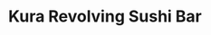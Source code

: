 ---
layout: place
title: "Kura Revolving Sushi Bar"
permalink: /district-of-columbia/washington/kura-revolving-sushi-bar.html
stateAbbr: DC
stateName: District of Columbia
cityName: Washington
place_id: ChIJXRZ61Oi3t4kROXt9nd0Uo2w
photos:
  - >-
    AUy1YQ1eP8lU2nZIrRGP_B7d5MYY3CJtyCtq_NkI_UtRw-VXhELfKLk3zMIl614Mn6LLJIEI9AYvTljuw5pMJKc1wuTBT0W0m-6JaEkGy0YqEutZHk2iwoseRLLAjYL2QGzxz_jQPksYBnTVzCzRZ2zD4YfEqp8IkmghI-ZI_sHSgwyarxIeQQlaXE3ke3q8vZLeczeevIqiJczcZstYOQfgFVVkkqjmWVwGzifD5MT_2v0rwOf7m0jvm5IEAK9SmsBAtuwufUzx-qI9PnWFwaW4LTQya5WVmIl9Quvr_zqow-sgbg
  - >-
    AUy1YQ0vFkH2wK9gChN8Y1CI5Ng8O4dOpI8lxwUrEmN1Mc6LiGN-2NbYAgeR3aQePelPaNnJeR2vsC-Gc3CgjLSrM2Wc4xiXDQFT7QIn6_J_ENCpSXeMbuGM6C2OfsvSd5W29Fq0YU9Mpcz108LjuaXVr3mSDEsa0Wq-7XkDvn-l2pcVR9veRWNTmCgnIdglijcSFoS_c6oDMW6JvBLm3y_EsOoZO_v7vdtPB40Md8KpJol5P_jcXGBKsrI1PQod0JxmW5dX_PY6iMSQ9EWHF0hQqyRzCzFNdVHNg9Yz54i1Goy70g
  - >-
    AUy1YQ3-y-cqs95ZLi7qKiJ815AEzIDK4LoIJoCotPO4KQSYcQO28jMLrIzQkxAF--bmTH8cSPyWSGG5RyRW9GI5G-x7fIH6yIUBitUbWHmDLySBuv7gA32kCZUpq3AR-jluZycjBgOi-SgHLXUzHU9Cf8T3C-p0CTWtiU7aFonWiNJvBfvk1M67bVKcfsx3Tu9A0NenAqzNr7CyoHX6ET3Bp7rrVY2z2gi6vOiQGlLKCp8iu3Q14mRLfhKv7D4wpNo8-D49yizMUPvJab07TiZ7gXmXzkjX8uYfPF18LejwmYdZXM0AGNmIvLwbEUlmvY17Cloj-XDRKyfXe5MwgvMnfhLBMSkhRIKVku2DPu71QbS-MPYR_hWNzDfoV29EuAhDBoCrMDz9oMR3TaqcE3sNHl8DHfn0hx3Yi0RK-MLUW0gthya4
  - >-
    AUy1YQ1-mi-TEi_jpTkLJJKWgDW6KcCH1pvDRVw00V6p1KLsEaSBXSpRRwIZhhFAZ6XEm3NavsR1iElXvewGWYdMuHHYKx9rVNxTWmnS4OsqcgRguT5U32Ss7KPpMSCiX7oAdLSF_kqgnuICS7bxX_G3yvM-fk_v9bvlX2_Qjn9jyPCmTtMX-0IyXZkS_uqiO3aL39JaI6lPz0eoG8GZV625Zav3zU44dOsTEvnSymiwiSd2QTSuXycVIaO4FgwCrIbjG1jken-du5Of7UneEj5_UMwtlE_Ng_v_u2M0BUWR_IekGA_NArVvn3u-yib1-Gsng1m-tDaTczSSSIi0cf8uUqR_317nLZ-7B3BHzPlHmA2EABVu_ri1ThZWeFPxPUQghACjrmfiPUJFH5hm6F-E-6-fUUQ2eCbwyYUGRkKDMVfMdg
  - >-
    AUy1YQ28HYb9DEPXMd-3MyY3_9040j3BQwePNjTC5uZMYuKVZ7cahWn_bDVe704_Bb2XzpvC4D0OrBKsMWoIPsp-5ETbbrR8126c68oLttQks01Daet2HTl1BtHG0nkc1k2RZpyecutfW-K-LMIYa2QzBe07ujU1pgUxuFBUn0_tCJWicqCaB4axxE2Cptbvi4vaHYfvtCvIJ6EbI-1HczWFrvZ_kpookKA87-lRQMqRFNvhG5nN_Bgoyrw4cDzAVHcKy2t3MZaqqnTqXFJ7Yw1iivJjq1nPFoMZL1GfXe6NiTEGQU3cQetl3tBtU-GPii3qxrfCOxUpVNJjzSf9pyKRBNSXbHH3oM9WuyKwGakW5orUutU9-n55BYKXRJVPDxKwos0OJVww3-sIFj04oSjrG-q8cLKGEw8pfCfKcvmnC3YnEg
  - >-
    AUy1YQ0gSN4mhweKqdyvi2Ru7_jvbqGiVZFq2k8VHdzmZkwz52LdVAhy5_PhUYvAW0BvKTPpF4B-BXbb2u6vslurjmtsyFMWjdcWUwTv5xXNH7vnRiB70NaCH-feBdKbw8qh_Oy4UT2FGOalKmUvUhB1_25SUfmtK-5IvNrATSKs4A_tcEM3eb3SaX9_NGDH02adu85_XyvfVFESRxWfn6qdJSvCmpX_PqlLfQoSjE-5hepo7lZtuEuoR4NhvygXxi8fGboUGTAsj6kbRGphhBZRNwowG4TIOWCvuvVPmQkVb_6qY79-IiIihutfo6Q_r1RWc8SuW2oedhygBej7QCkXfyNom2872nTHbBlKuxFjm5fl_0l1lzWsw6h_OYQcUAMWGaVMTV4j75T0iaokpROjy_D8NQz_-U1lG8vZp39cGh3Rp8xW
  - >-
    AUy1YQ0QOrnuszDcdaLVCckvJ6HTSu8bM40aPokYrhCd5Mu-5NuZFgYG8O_2yyZmeXkGVCUunleVlZU1DB5b1UqPw_TzHgzAUEGLwlX-QPzmLeHVOtLK3NinWW7GBLKrJMA1gRdCH0O3FzqBqtJm2XI0J_wP_KVD4eg7IgJNSi6YEp4QUtO7Xj9Etvea8LrmDFezLvVSyjQgYnsYDuJO-St-2VYjIbrK_oZIt-STgY8zg4iLHGHwcWGU97nlO6UtcMHuhfAlemOUa1Rur4tclRLHSQBz3UklKgh3CHJDH87qwGqKWUD0fiAp5UFBg1Mgo67d5lOYqzsS2at_s_VSprko9nu0qdx4BnNu77O5M2AmtsE5ETP3I_O5BX3NZqsWDzmwUk7J_hr0fc0uFaqBQFEVoy580qIeDacBXHiOsnxmUae3zSav
  - >-
    AUy1YQ0hdTdGlGePvOV0CUbdu3Ry_9b89rF8XT5waooiGnDu-nO6iVlderxuQvuVvuZ9jwuswFCmPih0IJk331vWjvWyDK0Z2MsiKtqZgz2N18S2AvNE116lwfbzZuDL0BrE3dt7zoAhXbsQjMIp0vJZ_n608796mVaTUpWfKuQYVi3IEBNFfF1fYlLFsS2NuuI0ovQ7fp92D3o0kCVlcFP2bz-7ryETYrF8KMtvvol67sT19MUhDARN8PeHAru8uM3HvLC-nREWqpyn4Xu5SpK2sTkzz97Fk6DoIt_VyHn9rzA5I9tkOBROuF6kOWIjMtx3Bslom40YQR70bGQ2hVdCE97TjgBkclq-WXpBHEAgkNJWduTnXwMnENfhBRKtj0WCL2eY8pUs6-_nMtRCU6SfjmV7yNjDrt5ouB1EIGHSFO23eA
  - >-
    AUy1YQ2osIjJhaQQAqifoNVtr8DkjexEUFL-QO6G414MQfiQB-JX0jBMsyIzi2SnzSB2FNcs6Kd5Lk6mI2xFmxdcKlya3uVrTIUoK1MiESTTA_WbmWSB-omn7G6ShLGsRH-Otvq62nAD8m3_sQO-Yg1GSxmDNDbgWdpjKJNdEiZlHmuoI8hkHDvNIpGcnyrkJGcyFLFKRQEY75Gw6OLOuQ0IzBV4qg6PXJIMpGyGqeDWgDGpQtlZYJ-SqIFISw-BbOptMkTZqi7-qLkGDl_grF5CZ7m8XOwZr3DzMKhLpdufjG-kOdXK3NJRmYr2CrHTvVWdS46Dt4_CJJEjWCsz51IAhfVA8W275YcYgRM-IdyfXGisMvmGxuYvVeEQjn0pKoszwOAakhlhc5xvuPGeClMp5Gxch-3VNnjS5C0BarX9_g48C4p-
  - >-
    AUy1YQ0WTyfzSMBeCVLVoXE2WUq68sP8fLlO8c6yngaZQOfeheuuDorxZBRIOBu-WQodCdZ93JE4sROOzp99aAFE38YnctAELLwczDkdKEjthHH7ZCYi1ohuw5_0Om7IpAkbIrkBOdKaiqGk1SdmNK_5CFkDTqg4amAlrnZaTu5gznjPe-9NeLsk05oSrLhe_aBhkwMnkNRzPWF_KJXri70M9uLV4qmZLHyG0scWUGMSLugr1j5-inCbQzl2t6dziEcXRJPQuBySkq-XO4VjyfQ8RdhhAhRu9REISQvUPDmXYD4JOMQRTi3wka3Y-Gw8xj1HdTmfkl5tM7m8UyVrFI1frOUBiOMhbXsCr5iaqe6vls8rKUe5f7kYErU7qLQRsagccg53Vu3_8GINxM3OvmWYtH6gBLLxn-g6suR0pNKlUbw_9hk
address: '614 H St NW Suite #100, Washington, DC 20001, USA'
street: '614 H St NW Suite #100'
city: Washington
state: DC
zip: '20001'
country: USA
address_html: >-
  <span class="street-address">614 H St NW Suite #100</span>, <span
  class="locality">Washington</span>, <span class="region">DC</span> <span
  class="postal-code">20001</span>, <span class="country-name">USA</span>
neighborhood: Northwest Washington
latitude: '38.899691'
longitude: '-77.020670'
accessibility_options:
  wheelchairAccessibleEntrance: true
  wheelchairAccessibleRestroom: true
  wheelchairAccessibleSeating: true
business_status: OPERATIONAL
name: Kura Revolving Sushi Bar
google_maps_links:
  directionsUri: >-
    https://www.google.com/maps/dir//''/data=!4m7!4m6!1m1!4e2!1m2!1m1!1s0x89b7b7e8d47a165d:0x6ca314dd9d7d7b39!3e0
  placeUri: https://maps.google.com/?cid=7828123519362628409
  writeAReviewUri: >-
    https://www.google.com/maps/place//data=!4m3!3m2!1s0x89b7b7e8d47a165d:0x6ca314dd9d7d7b39!12e1
  reviewsUri: >-
    https://www.google.com/maps/place//data=!4m4!3m3!1s0x89b7b7e8d47a165d:0x6ca314dd9d7d7b39!9m1!1b1
  photosUri: >-
    https://www.google.com/maps/place//data=!4m3!3m2!1s0x89b7b7e8d47a165d:0x6ca314dd9d7d7b39!10e5
primary_type: Sushi Restaurant
opening_hours:
  regular: null
  current: null
secondary_opening_hours:
  regular:
    weekdayDescriptions: null
    type: null
  current:
    weekdayDescriptions: null
    type: null
phone: (202) 629-2709
price_level: PRICE_LEVEL_MODERATE
price_range: null
rating: '4.2'
rating_count: 1621
website: https://kurasushi.com/locations/washington-dc/
description: >-
  Serves an extensive menu of rolls, nigiris, soups, plus desserts on a conveyor
  belt.
reviews:
  - ChZDSUhNMG9nS0VJQ0FnSUR2N3AzcEVnEAE
  - ChZDSUhNMG9nS0VJQ0FnTURnNnEzSEtnEAE
  - ChdDSUhNMG9nS0VJQ0FnSUNmeDR2Rm5RRRAB
  - ChdDSUhNMG9nS0VJQ0FnSURYNlBUQTJRRRAB
  - ChdDSUhNMG9nS0VJQ0FnSUNmaXFyaWh3RRAB
parking_options:
  - PAID_STREET_PARKING
payment_options:
  - ACCEPTS_CREDIT_CARDS
  - ACCEPTS_DEBIT_CARDS
allow_dogs: null
curbside_pickup: false
delivery: true
dine_in: true
good_for_children: true
good_for_groups: true
good_for_sports: false
live_music: false
menu_for_children: false
outdoor_seating: false
reservable: true
restroom: true
serves_beer: true
serves_breakfast: false
serves_brunch: false
serves_cocktails: false
serves_coffee: false
serves_dinner: true
serves_dessert: true
serves_lunch: true
serves_vegetarian_food: false
serves_wine: null
takeout: true
slug: Kura-Revolving-Sushi-Bar-1063441b

---